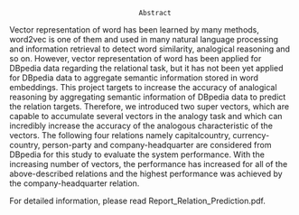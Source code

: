 
                                    Abstract
Vector representation of word has been learned by many methods, word2vec is one
of them and used in many natural language processing and information retrieval to
detect word similarity, analogical reasoning and so on. However, vector representation
of word has been applied for DBpedia data regarding the relational task, but it has
not been yet applied for DBpedia data to aggregate semantic information stored in
word embeddings. This project targets to increase the accuracy of analogical reasoning
by aggregating semantic information of DBpedia data to predict the relation targets.
Therefore, we introduced two super vectors, which are capable to accumulate several
vectors in the analogy task and which can incredibly increase the accuracy of the
analogous characteristic of the vectors. The following four relations namely capitalcountry,
currency-country, person-party and company-headquarter are considered from
DBpedia for this study to evaluate the system performance. With the increasing number
of vectors, the performance has increased for all of the above-described relations and
the highest performance was achieved by the company-headquarter relation.

For detailed information, please read Report_Relation_Prediction.pdf.
